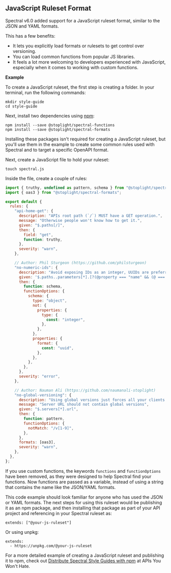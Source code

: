 ## JavaScript Ruleset Format

Spectral v6.0 added support for a JavaScript ruleset format, similar to the JSON and YAML formats.

This has a few benefits:

- It lets you explicitly load formats or rulesets to get control over versioning.
- You can load common functions from popular JS libraries.
- It feels a lot more welcoming to developers experienced with JavaScript, especially when it comes to working with custom functions.

**Example**

To create a JavaScript ruleset, the first step is creating a folder. In your terminal, run the following commands:

```
mkdir style-guide
cd style-guide
```

Next, install two dependencies using [npm](https://www.npmjs.com/):

```
npm install --save @stoplight/spectral-functions
npm install --save @stoplight/spectral-formats
```

Installing these packages isn't required for creating a JavaScript ruleset, but you'll use them in the example to create some common rules used with Spectral and to target a specific OpenAPI format.

Next, create a JavaScript file to hold your ruleset:

```
touch spectral.js
```

Inside the file, create a couple of rules:

```js
import { truthy, undefined as pattern, schema } from "@stoplight/spectral-functions";
import { oas3 } from "@stoplight/spectral-formats";

export default {
  rules: {
    "api-home-get": {
      description: "APIs root path (`/`) MUST have a GET operation.",
      message: "Otherwise people won't know how to get it.",
      given: "$.paths[/]",
      then: {
        field: "get",
        function: truthy,
      },
      severity: "warn",
    },

    // Author: Phil Sturgeon (https://github.com/philsturgeon)
    "no-numeric-ids": {
      description: "Avoid exposing IDs as an integer, UUIDs are preferred.",
      given: '$.paths..parameters[*].[?(@property === "name" && (@ === "id" || @.match(/(_id|Id)$/)))]^.schema',
      then: {
        function: schema,
        functionOptions: {
          schema: {
            type: "object",
            not: {
              properties: {
                type: {
                  const: "integer",
                },
              },
            },
            properties: {
              format: {
                const: "uuid",
              },
            },
          },
        },
      },
      severity: "error",
    },

    // Author: Nauman Ali (https://github.com/naumanali-stoplight)
    "no-global-versioning": {
      description: "Using global versions just forces all your clients to do a lot more work for each upgrade. Please consider using API Evolution instead.",
      message: "Server URL should not contain global versions",
      given: "$.servers[*].url",
      then: {
        function: pattern,
        functionOptions: {
          notMatch: "/v[1-9]",
        },
      },
      formats: [oas3],
      severity: "warn",
    },
  },
};
```

If you use custom functions, the keywords `functions` and `functionOptions` have been removed, as they were designed to help Spectral find your functions. Now functions are passed as a variable, instead of using a string that contains the name like the JSON/YAML formats.

This code example should look familiar for anyone who has used the JSON or YAML formats. The next steps for using this ruleset would be publishing it as an npm package, and then installing that package as part of your API project and referencing in your Spectral ruleset as:

```
extends: ["@your-js-ruleset"]
```

Or using unpkg:

```
extends:
  - https://unpkg.com/@your-js-ruleset
```

For a more detailed example of creating a JavaScript ruleset and publishing it to npm, check out [Distribute Spectral Style Guides with npm](https://apisyouwonthate.com/blog/distribute-spectral-style-guides-with-npm) at APIs You Won't Hate.
